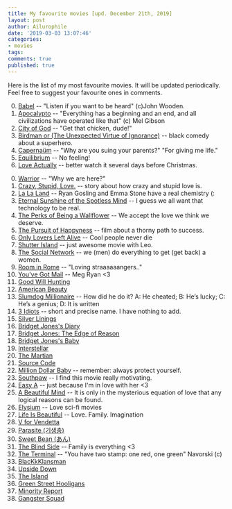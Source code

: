 ```yaml
---
title: My favourite movies [upd. December 21th, 2019]
layout: post
author: Ailurophile
date: '2019-03-03 13:07:46'
categories:
- movies
tags:
comments: true
published: true
---
```


Here is the list of my most favourite movies.
It will be updated periodically.
Feel free to suggest your favourite ones in comments.

00. [Babel](https://www.imdb.com/title/tt0449467/) -- "Listen if you want to be heard" (c)John Wooden.
00. [Apocalypto](https://www.imdb.com/title/tt0472043/) -- "Everything has a beginning and an end, and all civilizations have operated like that" (c) Mel Gibson
00. [City of God](https://www.imdb.com/title/tt0317248/) -- "Get that chicken, dude!"
00. [Birdman or (The Unexpected Virtue of Ignorance)](https://www.imdb.com/title/tt2562232/) -- black comedy about a superhero.
00. [Capernaüm](https://www.imdb.com/title/tt8267604/) -- "Why are you suing your parents?" "For giving me life."
00. [Equilibrium](https://www.imdb.com/title/tt0238380/) -- No feeling!
00. [Love Actually](https://www.imdb.com/title/tt0314331/) -- better watch it several days before Christmas.
<!--more-->
00. [Warrior](https://www.imdb.com/title/tt1291584/) -- "Why we are here?"
00. [Crazy, Stupid, Love.](https://www.imdb.com/title/tt1570728/) -- story about how crazy and stupid love is. 
00. [La La Land](https://www.imdb.com/title/tt3783958/) -- Ryan Gosling and Emma Stone have a real chemistry (:
00. [Eternal Sunshine of the Spotless Mind](https://www.imdb.com/title/tt0338013/) -- I guess we all want that technology to be real.
00. [The Perks of Being a Wallflower](https://www.imdb.com/title/tt1659337/) -- We accept the love we think we deserve. 
00. [The Pursuit of Happyness](https://www.imdb.com/title/tt0454921/) -- film about a thorny path to success.
00. [Only Lovers Left Alive](https://www.imdb.com/title/tt1714915/) -- Cool people never die
00. [Shutter Island](https://www.imdb.com/title/tt1130884/) -- just awesome movie with Leo.
00. [The Social Network](https://www.imdb.com/title/tt1285016/) -- we (men) do everything to get (get back) a women.
00. [Room in Rome](https://www.imdb.com/title/tt1263750/) -- "Loving straaaaaangers.."
00. [You've Got Mail](https://www.imdb.com/title/tt0128853/) -- Meg Ryan <3
00. [Good Will Hunting](https://www.imdb.com/title/tt0119217/)
00. [American Beauty](https://www.imdb.com/title/tt0169547/)
00. [Slumdog Millionaire](https://www.imdb.com/title/tt1010048/) -- How did he do it? A: He cheated; B: He’s lucky; C: He’s a genius; D: It is written
00. [3 Idiots](https://www.imdb.com/title/tt1187043/) -- short and precise name. I have nothing to add.
00. [Silver Linings](https://www.imdb.com/title/tt1045658/)
00. [Bridget Jones's Diary](https://www.imdb.com/title/tt0243155/)
00. [Bridget Jones: The Edge of Reason](https://www.imdb.com/title/tt0317198/)
00. [Bridget Jones's Baby](https://www.imdb.com/title/tt1473832/)
00. [Interstellar](https://www.imdb.com/title/tt0816692/)
00. [The Martian](https://www.imdb.com/title/tt3659388/)
00. [Source Code](https://www.imdb.com/title/tt0945513/)
00. [Million Dollar Baby](https://www.imdb.com/title/tt0405159/) -- remember: always protect yourself.
00. [Southpaw](https://www.imdb.com/title/tt1798684/) -- I find this movie really motivating.
00. [Easy A](https://www.imdb.com/title/tt1282140/) -- just because I'm in love with her <3
00. [A Beautiful Mind](https://www.imdb.com/title/tt0268978/) -- It is only in the mysterious equation of love that any logical reasons can be found.
00. [Elysium](https://www.imdb.com/title/tt1535108/) -- Love sci-fi movies
00. [Life Is Beautiful](https://www.imdb.com/title/tt0118799/) -- Love. Family. Imagination
00. [V for Vendetta](https://www.imdb.com/title/tt0434409/)
00. [Parasite (기생충)]()
00. [Sweet Bean (あん)]()
00. [The Blind Side](https://www.imdb.com/title/tt0878804/) -- Family is everything <3
00. [The Terminal](https://www.imdb.com/title/tt0362227/) -- "You have two stamp: one red, one green" Navorski (c)
00. [BlacKkKlansman](https://www.imdb.com/title/tt7349662/)
00. [Upside Down](https://www.imdb.com/title/tt1374992/)
00. [The Island](https://www.imdb.com/title/tt0399201/)
00. [Green Street Hooligans](https://www.imdb.com/title/tt0385002/)
00. [Minority Report](https://www.imdb.com/title/tt0181689/)
00. [Gangster Squad](https://www.imdb.com/title/tt1321870/)

